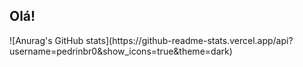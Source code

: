 ## Olá!

<div>
![Anurag's GitHub stats](https://github-readme-stats.vercel.app/api?username=pedrinbr0&show_icons=true&theme=dark)
</div>

